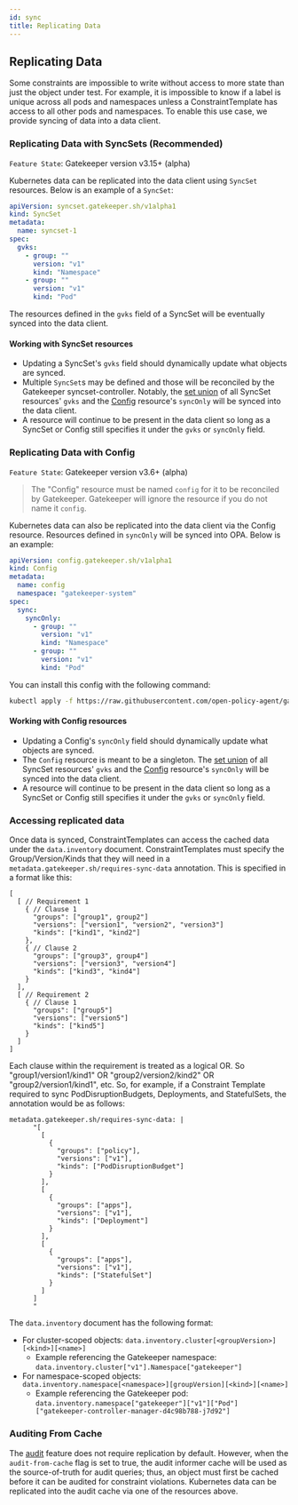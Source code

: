 ```yaml
---
id: sync
title: Replicating Data
---
```


## Replicating Data

Some constraints are impossible to write without access to more state than just the object under test. For example, it is impossible to know if a label is unique across all pods and namespaces unless a ConstraintTemplate has access to all other pods and namespaces. To enable this use case, we provide syncing of data into a data client.

### Replicating Data with SyncSets (Recommended)

`Feature State`: Gatekeeper version v3.15+ (alpha)

Kubernetes data can be replicated into the data client using `SyncSet` resources. Below is an example of a `SyncSet`:

```yaml
apiVersion: syncset.gatekeeper.sh/v1alpha1
kind: SyncSet
metadata:
  name: syncset-1
spec:
  gvks:
    - group: ""
      version: "v1"
      kind: "Namespace"
    - group: ""
      version: "v1"
      kind: "Pod"
```

The resources defined in the `gvks` field of a SyncSet will be eventually synced into the data client.

#### Working with SyncSet resources

* Updating a SyncSet's `gvks` field should dynamically update what objects are synced.
* Multiple `SyncSet`s may be defined and those will be reconciled by the Gatekeeper syncset-controller. Notably, the [set union](https://en.wikipedia.org/wiki/Union_(set_theory)) of all SyncSet resources' `gvks` and the [Config](sync#replicating-data-with-config) resource's `syncOnly` will be synced into the data client.
* A resource will continue to be present in the data client so long as a SyncSet or Config still specifies it under the `gvks` or `syncOnly` field.

### Replicating Data with Config

`Feature State`: Gatekeeper version v3.6+ (alpha)

> The "Config" resource must be named `config` for it to be reconciled by Gatekeeper. Gatekeeper will ignore the resource if you do not name it `config`.

Kubernetes data can also be replicated into the data client via the Config resource. Resources defined in `syncOnly` will be synced into OPA. Below is an example:

```yaml
apiVersion: config.gatekeeper.sh/v1alpha1
kind: Config
metadata:
  name: config
  namespace: "gatekeeper-system"
spec:
  sync:
    syncOnly:
      - group: ""
        version: "v1"
        kind: "Namespace"
      - group: ""
        version: "v1"
        kind: "Pod"
```

You can install this config with the following command:

```sh
kubectl apply -f https://raw.githubusercontent.com/open-policy-agent/gatekeeper/master/demo/basic/sync.yaml
```

#### Working with Config resources

* Updating a Config's `syncOnly` field should dynamically update what objects are synced.
* The `Config` resource is meant to be a singleton. The [set union](https://en.wikipedia.org/wiki/Union_(set_theory)) of all SyncSet resources' `gvks` and the [Config](sync#replicating-data-with-config) resource's `syncOnly` will be synced into the data client.
* A resource will continue to be present in the data client so long as a SyncSet or Config still specifies it under the `gvks` or `syncOnly` field.

### Accessing replicated data

Once data is synced, ConstraintTemplates can access the cached data under the `data.inventory` document. ConstraintTemplates must specify the Group/Version/Kinds that they will need in a `metadata.gatekeeper.sh/requires-sync-data` annotation. This is specified in a format like this:
```
[
  [ // Requirement 1
    { // Clause 1
      "groups": ["group1", group2"]
      "versions": ["version1", "version2", "version3"]
      "kinds": ["kind1", "kind2"]
    },
    { // Clause 2
      "groups": ["group3", group4"]
      "versions": ["version3", "version4"]
      "kinds": ["kind3", "kind4"]
    }
  ],
  [ // Requirement 2
    { // Clause 1
      "groups": ["group5"]
      "versions": ["version5"]
      "kinds": ["kind5"]
    }
  ]
]
```
Each clause within the requirement is treated as a logical OR. So "group1/version1/kind1" OR "group2/version2/kind2" OR "group2/version1/kind1", etc.
So, for example, if a Constraint Template required to sync PodDisruptionBudgets, Deployments, and StatefulSets, the annotation would be as follows:
```
metadata.gatekeeper.sh/requires-sync-data: |
      "[
        [
          {
            "groups": ["policy"],
            "versions": ["v1"],
            "kinds": ["PodDisruptionBudget"]
          }
        ],
        [
          {
            "groups": ["apps"],
            "versions": ["v1"],
            "kinds": ["Deployment"]
          }
        ],
        [
          {
            "groups": ["apps"],
            "versions": ["v1"],
            "kinds": ["StatefulSet"]
          }
        ]
      ]
      "
```

The `data.inventory` document has the following format:
  * For cluster-scoped objects: `data.inventory.cluster[<groupVersion>][<kind>][<name>]`
     * Example referencing the Gatekeeper namespace: `data.inventory.cluster["v1"].Namespace["gatekeeper"]`
  * For namespace-scoped objects: `data.inventory.namespace[<namespace>][groupVersion][<kind>][<name>]`
     * Example referencing the Gatekeeper pod: `data.inventory.namespace["gatekeeper"]["v1"]["Pod"]["gatekeeper-controller-manager-d4c98b788-j7d92"]`

### Auditing From Cache

The [audit](audit.md) feature does not require replication by default. However, when the `audit-from-cache` flag is set to true, the audit informer cache will be used as the source-of-truth for audit queries; thus, an object must first be cached before it can be audited for constraint violations. Kubernetes data can be replicated into the audit cache via one of the resources above.